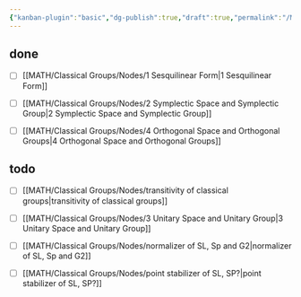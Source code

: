 ```yaml
---
{"kanban-plugin":"basic","dg-publish":true,"draft":true,"permalink":"/MATH/Classical Groups/Classical Groups看板/","dgPassFrontmatter":true}
---
```



## done

- [ ] [[MATH/Classical Groups/Nodes/1 Sesquilinear Form\|1 Sesquilinear Form]]
- [ ] [[MATH/Classical Groups/Nodes/2 Symplectic Space and Symplectic Group\|2 Symplectic Space and Symplectic Group]]
- [ ] [[MATH/Classical Groups/Nodes/4 Orthogonal Space and Orthogonal Groups\|4 Orthogonal Space and Orthogonal Groups]]


## todo

- [ ] [[MATH/Classical Groups/Nodes/transitivity of classical groups\|transitivity of classical groups]]
- [ ] [[MATH/Classical Groups/Nodes/3 Unitary Space and Unitary Group\|3 Unitary Space and Unitary Group]]
- [ ] [[MATH/Classical Groups/Nodes/normalizer of SL, Sp and G2\|normalizer of SL, Sp and G2]]
- [ ] [[MATH/Classical Groups/Nodes/point stabilizer of SL, SP?\|point stabilizer of SL, SP?]]





